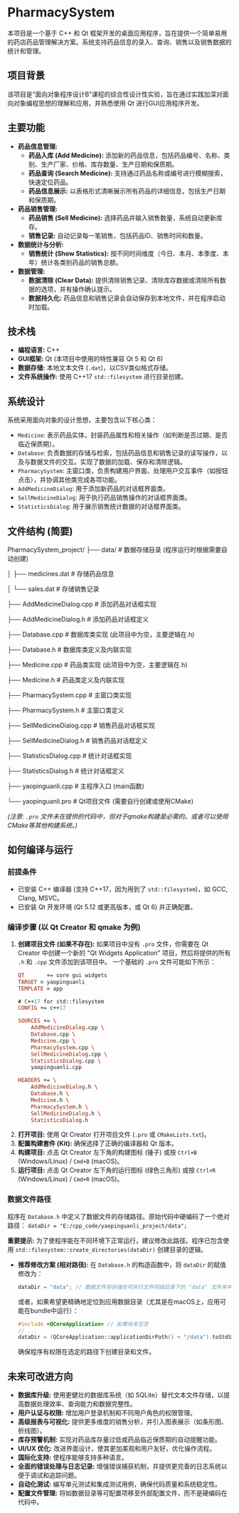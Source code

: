 # PharmacySystem
本项目是一个基于 C++ 和 Qt 框架开发的桌面应用程序，旨在提供一个简单易用的药店药品管理解决方案。系统支持药品信息的录入、查询、销售以及销售数据的统计和管理。

## 项目背景

该项目是“面向对象程序设计B”课程的综合性设计性实验，旨在通过实践加深对面向对象编程思想的理解和应用，并熟悉使用 Qt 进行GUI应用程序开发。

## 主要功能

* **药品信息管理:**
    * **药品入库 (Add Medicine):** 添加新的药品信息，包括药品编号、名称、类别、生产厂家、价格、库存数量、生产日期和保质期。
    * **药品查询 (Search Medicine):** 支持通过药品名称或编号进行模糊搜索，快速定位药品。
    * **药品信息展示:** 以表格形式清晰展示所有药品的详细信息，包括生产日期和保质期。
* **药品销售管理:**
    * **药品销售 (Sell Medicine):** 选择药品并输入销售数量，系统自动更新库存。
    * **销售记录:** 自动记录每一笔销售，包括药品ID、销售时间和数量。
* **数据统计与分析:**
    * **销售统计 (Show Statistics):** 按不同时间维度（今日、本月、本季度、本年）统计各类别药品的销售总额。
* **数据管理:**
    * **数据清除 (Clear Data):** 提供清除销售记录、清除库存数据或清除所有数据的选项，并有操作确认提示。
    * **数据持久化:** 药品信息和销售记录会自动保存到本地文件，并在程序启动时加载。

## 技术栈

* **编程语言:** C++
* **GUI框架:** Qt (本项目中使用的特性兼容 Qt 5 和 Qt 6)
* **数据存储:** 本地文本文件 (`.dat`)，以CSV类似格式存储。
* **文件系统操作:** 使用 C++17 `std::filesystem` 进行目录创建。

## 系统设计

系统采用面向对象的设计思想，主要包含以下核心类：

* `Medicine`: 表示药品实体，封装药品属性和相关操作（如判断是否过期、是否临近保质期）。
* `Database`: 负责数据的存储与检索，包括药品信息和销售记录的读写操作，以及与数据文件的交互。实现了数据的加载、保存和清除逻辑。
* `PharmacySystem`: 主窗口类，负责构建用户界面、处理用户交互事件（如按钮点击），并协调其他类完成各项功能。
* `AddMedicineDialog`: 用于添加新药品的对话框界面类。
* `SellMedicineDialog`: 用于执行药品销售操作的对话框界面类。
* `StatisticsDialog`: 用于展示销售统计数据的对话框界面类。

## 文件结构 (简要)

PharmacySystem_project/
├── data/                     # 数据存储目录 (程序运行时根据需要自动创建)

│   ├── medicines.dat         # 存储药品信息

│   └── sales.dat             # 存储销售记录

├── AddMedicineDialog.cpp     # 添加药品对话框实现

├── AddMedicineDialog.h       # 添加药品对话框定义

├── Database.cpp              # 数据库类实现 (此项目中为空，主要逻辑在.h)

├── Database.h                # 数据库类定义及内联实现

├── Medicine.cpp              # 药品类实现 (此项目中为空，主要逻辑在.h)

├── Medicine.h                # 药品类定义及内联实现

├── PharmacySystem.cpp        # 主窗口类实现

├── PharmacySystem.h          # 主窗口类定义

├── SellMedicineDialog.cpp    # 销售药品对话框实现

├── SellMedicineDialog.h      # 销售药品对话框定义

├── StatisticsDialog.cpp      # 统计对话框实现

├── StatisticsDialog.h        # 统计对话框定义

├── yaopinguanli.cpp          # 主程序入口 (main函数)

└── yaopinguanli.pro          # Qt项目文件 (需要自行创建或使用CMake)


*(注意: `.pro` 文件未在提供的代码中，但对于qmake构建是必需的。或者可以使用CMake等其他构建系统。)*

## 如何编译与运行

### 前提条件

* 已安装 C++ 编译器 (支持 C++17，因为用到了 `std::filesystem`)，如 GCC, Clang, MSVC。
* 已安装 Qt 开发环境 (Qt 5.12 或更高版本，或 Qt 6) 并正确配置。

### 编译步骤 (以 Qt Creator 和 qmake 为例)

1.  **创建项目文件 (如果不存在):**
    如果项目中没有 `.pro` 文件，你需要在 Qt Creator 中创建一个新的 "Qt Widgets Application" 项目，然后将提供的所有 `.h` 和 `.cpp` 文件添加到该项目中。
    一个基础的 `.pro` 文件可能如下所示：
    ```pro
    QT       += core gui widgets
    TARGET = yaopinguanli
    TEMPLATE = app

    # C++17 for std::filesystem
    CONFIG += c++17

    SOURCES += \
        AddMedicineDialog.cpp \
        Database.cpp \
        Medicine.cpp \
        PharmacySystem.cpp \
        SellMedicineDialog.cpp \
        StatisticsDialog.cpp \
        yaopinguanli.cpp

    HEADERS += \
        AddMedicineDialog.h \
        Database.h \
        Medicine.h \
        PharmacySystem.h \
        SellMedicineDialog.h \
        StatisticsDialog.h
    ```
2.  **打开项目:** 使用 Qt Creator 打开项目文件 (`.pro` 或 `CMakeLists.txt`)。
3.  **配置构建套件 (Kit):** 确保选择了正确的编译器和 Qt 版本。
4.  **构建项目:** 点击 Qt Creator 左下角的构建图标 (锤子) 或按 `Ctrl+B` (Windows/Linux) / `Cmd+B` (macOS)。
5.  **运行项目:** 点击 Qt Creator 左下角的运行图标 (绿色三角形) 或按 `Ctrl+R` (Windows/Linux) / `Cmd+R` (macOS)。

### 数据文件路径

程序在 `Database.h` 中定义了数据文件的存储路径。原始代码中硬编码了一个绝对路径：
`dataDir = "E:/cpp_code/yaopinguanli_project/data";`

**重要提示:**
为了使程序能在不同环境下正常运行，建议修改此路径。程序已包含使用 `std::filesystem::create_directories(dataDir)` 创建目录的逻辑。
* **推荐修改方案 (相对路径):**
    在 `Database.h` 的构造函数中，将 `dataDir` 的赋值修改为：
    ```cpp
    dataDir = "data"; // 数据文件将存储在可执行文件同级目录下的 "data" 文件夹中
    ```
    或者，如果希望更精确地定位到应用数据目录（尤其是在macOS上，应用可能在bundle中运行）：
    ```cpp
    #include <QCoreApplication> // 如果尚未包含
    // ...
    dataDir = (QCoreApplication::applicationDirPath() + "/data").toStdString();
    ```
    确保程序有权限在选定的路径下创建目录和文件。

## 未来可改进方向

* **数据库升级:** 使用更健壮的数据库系统（如 SQLite）替代文本文件存储，以提高数据处理效率、查询能力和数据完整性。
* **用户认证与权限:** 增加用户登录机制和不同用户角色的权限管理。
* **高级报表与可视化:** 提供更多维度的销售分析，并引入图表展示（如条形图、折线图）。
* **库存预警机制:** 实现对药品库存量过低或药品临近保质期的自动提醒功能。
* **UI/UX 优化:** 改进界面设计，使其更加美观和用户友好，优化操作流程。
* **国际化支持:** 使程序能够支持多种语言。
* **全面的错误处理与日志记录:** 增强错误捕获机制，并提供更完善的日志系统以便于调试和追踪问题。
* **自动化测试:** 编写单元测试和集成测试用例，确保代码质量和系统稳定性。
* **配置文件管理:** 将如数据目录等可配置项移至外部配置文件，而不是硬编码在代码中。
